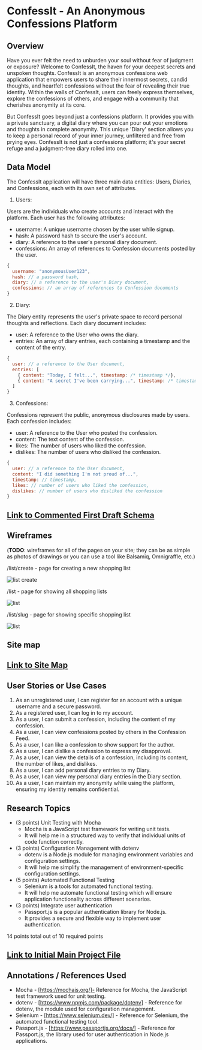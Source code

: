 # ConfessIt - An Anonymous Confessions Platform
## Overview

Have you ever felt the need to unburden your soul without fear of judgment or exposure? Welcome to ConfessIt, the haven for your deepest secrets and unspoken thoughts. ConfessIt is an anonymous confessions web application that empowers users to share their innermost secrets, candid thoughts, and heartfelt confessions without the fear of revealing their true identity. Within the walls of ConfessIt, users can freely express themselves, explore the confessions of others, and engage with a community that cherishes anonymity at its core.

But ConfessIt goes beyond just a confessions platform. It provides you with a private sanctuary, a digital diary where you can pour out your emotions and thoughts in complete anonymity. This unique 'Diary' section allows you to keep a personal record of your inner journey, unfiltered and free from prying eyes. ConfessIt is not just a confessions platform; it's your secret refuge and a judgment-free diary rolled into one.
## Data Model

The ConfessIt application will have three main data entities: Users, Diaries, and Confessions, each with its own set of attributes.

1. Users:

Users are the individuals who create accounts and interact with the platform.
Each user has the following attributes:
* username: A unique username chosen by the user while signup.
* hash: A password hash to secure the user's account.
* diary: A reference to the user's personal diary document.
* confessions: An array of references to Confession documents posted by the user.

```javascript
{
  username: "anonymousUser123",
  hash: // a password hash,
  diary: // a reference to the user's Diary document,
  confessions: // an array of references to Confession documents
}
```

2. Diary:

The Diary entity represents the user's private space to record personal thoughts and reflections.
Each diary document includes:
* user: A reference to the User who owns the diary.
* entries: An array of diary entries, each containing a timestamp and the content of the entry.

```javascript
{
  user: // a reference to the User document,
  entries: [
    { content: "Today, I felt...", timestamp: /* timestamp */},
    { content: "A secret I've been carrying...", timestamp: /* timestamp */ },
  ]
}
```

3. Confessions:

Confessions represent the public, anonymous disclosures made by users.
Each confession includes:
* user: A reference to the User who posted the confession.
* content: The text content of the confession.
* likes: The number of users who liked the confession.
* dislikes: The number of users who disliked the confession.

```javascript
{
  user: // a reference to the User document,
  content: "I did something I'm not proud of...",
  timestamp: // timestamp,
  likes: // number of users who liked the confession,
  dislikes: // number of users who disliked the confession
}
```
## [Link to Commented First Draft Schema](db.mjs) 

## Wireframes

(__TODO__: wireframes for all of the pages on your site; they can be as simple as photos of drawings or you can use a tool like Balsamiq, Omnigraffle, etc.)

/list/create - page for creating a new shopping list

![list create](documentation/list-create.png)

/list - page for showing all shopping lists

![list](documentation/list.png)

/list/slug - page for showing specific shopping list

![list](documentation/list-slug.png)

## Site map
## [Link to Site Map](documentation/site-map.png)

## User Stories or Use Cases

1. As an unregistered user, I can register for an account with a unique username and a secure password.
2. As a registered user, I can log in to my account.
3. As a user, I can submit a confession, including the content of my confession.
4. As a user, I can view confessions posted by others in the Confession Feed.
5. As a user, I can like a confession to show support for the author.
6. As a user, I can dislike a confession to express my disapproval.
7. As a user, I can view the details of a confession, including its content, the number of likes, and dislikes.
8. As a user, I can add personal diary entries to my Diary.
9. As a user, I can view my personal diary entries in the Diary section.
10. As a user, I can maintain my anonymity while using the platform, ensuring my identity remains confidential.

## Research Topics

* (3 points) Unit Testing with Mocha
  * Mocha is a JavaScript test framework for writing unit tests.
  * It will help me in a structured way to verify that individual units of code function correctly.
* (3 points) Configuration Management with dotenv
  * dotenv is a Node.js module for managing environment variables and configuration settings.
  * It will help me simplify the management of environment-specific configuration settings.
* (5 points) Automated Functional Testing
  * Selenium is a tools for automated functional testing.
  * It will help me automate functional testing which will ensure application functionality across different scenarios.
* (3 points) Integrate user authentication
  * Passport.js is a popular authentication library for Node.js.
  * It provides a secure and flexible way to implement user authentication.

14 points total out of 10 required points


## [Link to Initial Main Project File](app.mjs) 

## Annotations / References Used

* Mocha - [https://mochajs.org/]- Reference for Mocha, the JavaScript test framework used for unit testing.
* dotenv - [https://www.npmjs.com/package/dotenv] - Reference for dotenv, the module used for configuration management.
* Selenium - [https://www.selenium.dev/] - Reference for Selenium, the automated functional testing tool.
* Passport.js - [https://www.passportjs.org/docs/] - Reference for Passport.js, the library used for user authentication in Node.js applications.
